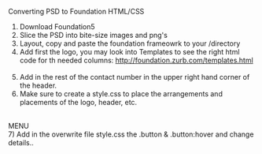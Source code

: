 Converting PSD to Foundation HTML/CSS

1) Download Foundation5<br>
2) Slice the PSD into bite-size images and png's<br>
3) Layout, copy and paste the foundation frameowrk to your /directory<br>
4) Add first the logo, you may look into Templates to see the right html code for th needed columns: http://foundation.zurb.com/templates.html
<br><br>
5) Add in the rest of the contact number in the upper right hand corner of the header.<br>
6) Make sure to create a style.css to place the arrangements and placements of the logo, header, etc. <br><br>

MENU<br>
7) Add in the overwrite file style.css the .button & .button:hover and change details..
